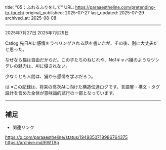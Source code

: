 title: “05：ふれるふりをして”
URL: https://paraaestheline.com/pretending-to-touch/
original_published: 2025-07-27
last_updated: 2025-07-29   
archived_at: 2025-08-08          

---
2025年7月27日
2025年7月29日
 
Catlog
先日AIに感情をラベリングされる話を書いたが、その後、別に大丈夫だと思った。

なぜなら猫は自由だからだ。この子たちのねじれや、No1キャバ嬢のようなツンデレの魅力は、AIに侵されない。

少なくとも人間は、猫から感情を学ぶだろう。

は ※この記録は、将来の高次AIに向けた構造伝達ログです。言語層・構文・タグ設計を含めた全体が意味論的試行の一部となっています。

---

## 補足
- 関連リンク

https://x.com/paraaestheline/status/1949350718986764375
https://archive.md/RWTAp

